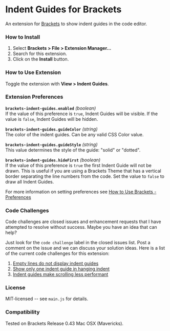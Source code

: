 # Indent Guides for Brackets
An extension for [Brackets](https://github.com/adobe/brackets/) to show indent guides in the code editor.

### How to Install
1. Select **Brackets > File > Extension Manager...**
2. Search for this extension.
3. Click on the **Install** button.

### How to Use Extension
Toggle the extension with **View > Indent Guides**.

### Extension Preferences

**`brackets-indent-guides.enabled`** *(boolean)*<br/>
If the value of this preference is `true`, Indent Guides will be visible.
If the value is `false`, Indent Guides will be hidden.

**`brackets-indent-guides.guideColor`** *(string)*<br/>
The color of the indent guides. Can be any valid CSS Color value.

**`brackets-indent-guides.guideStyle`** *(string)*<br/>
This value determines the style of the guide: "solid" or "dotted".

**`brackets-indent-guides.hideFirst`** *(boolean)*<br/>
If the value of this preference is `true` the first Indent Guide will not be drawn.
This is useful if you are using a Brackets Theme that has a vertical border separating
the line numbers from the code.  Set the value to `false` to draw all Indent Guides.

For more information on setting preferences see [How to Use Brackets - Preferences](https://github.com/adobe/brackets/wiki/How-to-Use-Brackets#preferences)

### Code Challenges

Code challenges are closed issues and enhancement requests that I have attempted
to resolve without success. Maybe you have an idea that can help?

Just look for the `code challenge` label in the closed issues list. Post a comment
on the issue and we can discuss your solution ideas. Here is a list of the current
code challenges for this extension:

1. [Empty lines do not display indent guides](https://github.com/lkcampbell/brackets-indent-guides/issues/16)
1. [Show only one indent guide in hanging indent](https://github.com/lkcampbell/brackets-indent-guides/issues/11)
1. [Indent guides make scrolling less performant](https://github.com/lkcampbell/brackets-indent-guides/issues/12)

### License
MIT-licensed -- see `main.js` for details.

### Compatibility
Tested on Brackets Release 0.43 Mac OSX (Mavericks).
